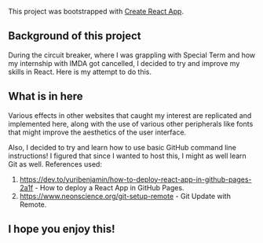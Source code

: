 This project was bootstrapped with [Create React App](https://github.com/facebook/create-react-app).

## Background of this project

During the circuit breaker, where I was grappling with Special Term and how my internship with IMDA got cancelled, I decided to try and improve my skills in React.
Here is my attempt to do this.

## What is in here

Various effects in other websites that caught my interest are replicated and implemented here, along with the use of various other peripherals like fonts that might improve the aesthetics of the user interface.

Also, I decided to try and learn how to use basic GitHub command line instructions! I figured that since I wanted to host this, I might as well learn Git as well.
References used:

1) https://dev.to/yuribenjamin/how-to-deploy-react-app-in-github-pages-2a1f - How to deploy a React App in GitHub Pages.
2) https://www.neonscience.org/git-setup-remote - Git Update with Remote.

## I hope you enjoy this!
